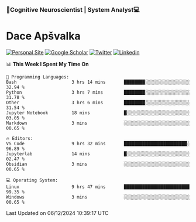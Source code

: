 ### 🧠Cognitive Neuroscientist | System Analyst💻
# Dace Apšvalka

[![Personal Site](https://img.shields.io/badge/website-teal?style=for-the-badge&logo=About.me&logoColor=white)](https://dcdace.net/)
[![Google Scholar](https://img.shields.io/badge/Scholar-yellow?style=for-the-badge&logo=googlescholar&logoColor=ffffff)](https://scholar.google.com/citations?hl=en&user=W8q0HBkAAAAJ&view_op=list_works&sortby=pubdate)
[![Twitter](https://img.shields.io/badge/Twitter-1DA1F2?logo=twitter&logoColor=white&style=for-the-badge)](https://twitter.com/dcdace)
[![Linkedin](https://img.shields.io/badge/linkedin-0077B5?logo=linkedin&logoColor=white&style=for-the-badge)](https://www.linkedin.com/in/dace-apsvalka/)

<!--
[![Dace's wakatime stats](https://github-readme-stats.vercel.app/api/wakatime?username=dcdace&theme=react&layout=compact&custom_title=Coding+past+7+days&v=2)](https://github.com/dcdace/dcdace)


[![github](https://img.shields.io/github/followers/dcdace?logo=github&style=plastic)](https://github.com/dcdace?tab=followers "GitHub followers")
[![wakatime](https://wakatime.com/badge/user/6e7556d3-b1db-4eef-a7e8-9bad735fc27e.svg?style=plastic?v=2)](https://wakatime.com/@6e7556d3-b1db-4eef-a7e8-9bad735fc27e "Total time coded since Feb 28 2022")

[![twitter](https://img.shields.io/twitter/follow/dcdace?label=followers&logo=twitter&color=%23007ec6&style=plastic)](https://twitter.com/dcdace "Twitter followers")

[![Dace's languages](https://github-readme-stats-one-nu-13.vercel.app/api/top-langs/?username=dcdace&langs_count=10&theme=nord&layout=compact)](https://github.com/anuraghazra/github-readme-stats) 
[![Dace's GitHub stats](https://github-readme-stats-one-nu-13.vercel.app/api?username=dcdace&theme=dracula&hide=prs,issues&count_private=true&show_icons=true&hide_rank=true&include_all_commits=true&hide_title=false&custom_title=GitHub+Stats)](https://github.com/anuraghazra/github-readme-stats)
-->

<!--START_SECTION:waka-->
📊 **This Week I Spent My Time On** 

```text
💬 Programming Languages: 
Bash                     3 hrs 14 mins       ████████░░░░░░░░░░░░░░░░░   32.94 % 
Python                   3 hrs 7 mins        ████████░░░░░░░░░░░░░░░░░   31.78 % 
Other                    3 hrs 6 mins        ████████░░░░░░░░░░░░░░░░░   31.54 % 
Jupyter Notebook         18 mins             █░░░░░░░░░░░░░░░░░░░░░░░░   03.05 % 
Markdown                 3 mins              ░░░░░░░░░░░░░░░░░░░░░░░░░   00.65 % 

🔥 Editors: 
VS Code                  9 hrs 32 mins       ████████████████████████░   96.89 % 
Jupyterlab               14 mins             █░░░░░░░░░░░░░░░░░░░░░░░░   02.47 % 
Obsidian                 3 mins              ░░░░░░░░░░░░░░░░░░░░░░░░░   00.65 % 

💻 Operating System: 
Linux                    9 hrs 47 mins       █████████████████████████   99.35 % 
Windows                  3 mins              ░░░░░░░░░░░░░░░░░░░░░░░░░   00.65 % 
```


 Last Updated on 06/12/2024 10:39:17 UTC
<!--END_SECTION:waka-->

